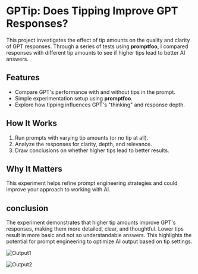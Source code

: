 # GPTip: Does Tipping Improve GPT Responses?

This project investigates the effect of tip amounts on the quality and clarity of GPT responses. Through a series of tests using **promptfoo**, I compared responses with different tip amounts to see if higher tips lead to better AI answers.

## Features
- Compare GPT's performance with and without tips in the prompt.
- Simple experimentation setup using **promptfoo**.
- Explore how tipping influences GPT's "thinking" and response depth.

## How It Works
1. Run prompts with varying tip amounts (or no tip at all).
2. Analyze the responses for clarity, depth, and relevance.
3. Draw conclusions on whether higher tips lead to better results.

## Why It Matters
This experiment helps refine prompt engineering strategies and could improve your approach to working with AI.

## conclusion
The experiment demonstrates that higher tip amounts improve GPT's responses, making them more detailed, clear, and thoughtful. Lower tips result in more basic and not so understandable answers. This highlights the potential for prompt engineering to optimize AI output based on tip settings.

![Output1](https://github.com/user-attachments/assets/3e369ef8-bde3-46e7-b3b3-3f99316b79a2)

![Output2](https://github.com/user-attachments/assets/8da49456-7be8-4707-9c1d-ce8f8d7b66b1)
